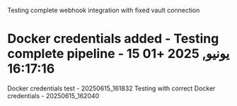 Testing complete webhook integration with fixed vault connection
# Docker credentials added - Testing complete pipeline - 15 يونيو, 2025 +01 16:17:16
Docker credentials test - 20250615_161832
Testing with correct Docker credentials - 20250615_162040
